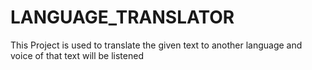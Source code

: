# LANGUAGE_TRANSLATOR
This Project is used to translate the given text to another language and voice of that text will be listened
